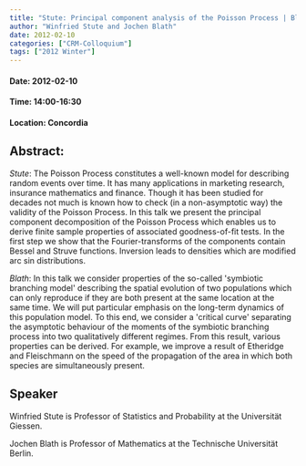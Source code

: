 ```yaml
---
title: "Stute: Principal component analysis of the Poisson Process | Blath: Longterm properties of the symbiotic branching model"
author: "Winfried Stute and Jochen Blath"
date: 2012-02-10
categories: ["CRM-Colloquium"]
tags: ["2012 Winter"]
---
```


#### Date: 2012-02-10
#### Time: 14:00-16:30
#### Location: Concordia

## Abstract:

*Stute*: The Poisson Process constitutes a well-known model for describing random events over time.  It has many applications in marketing research, insurance mathematics and finance.  Though it has been studied for decades not much is known how to check (in a non-asymptotic way) the validity of the Poisson Process.  In this talk we present the principal component decomposition of the Poisson Process which enables us to derive finite sample properties of associated goodness-of-fit tests.  In the first step we show that the Fourier-transforms of the components contain Bessel and Struve functions.  Inversion leads to densities which are modified arc sin distributions.

*Blath*: In this talk we consider properties of the so-called 'symbiotic branching model' describing the spatial evolution of two populations which can only reproduce if they are both present at the same location at the same time. We will put particular emphasis on the long-term dynamics of this population model. To this end, we consider a 'critical curve' separating the asymptotic behaviour of the moments of the symbiotic branching process into two qualitatively different regimes. From this result, various properties can be derived. For example, we improve a result of Etheridge and Fleischmann on the speed of the propagation of the area in which both species are simultaneously present.



## Speaker

	
Winfried Stute is Professor of Statistics and Probability at the Universität Giessen. 

Jochen Blath is Professor of Mathematics at the Technische Universität Berlin.